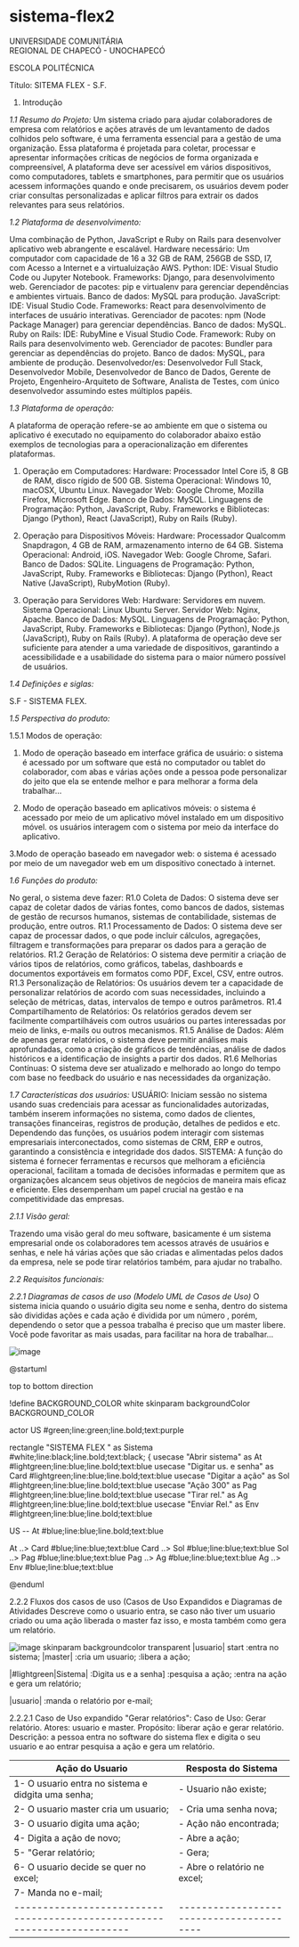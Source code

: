 # sistema-flex2
UNIVERSIDADE COMUNITÁRIA          
REGIONAL DE CHAPECÓ - UNOCHAPECÓ

ESCOLA POLITÉCNICA

Título: SITEMA FLEX - S.F.

1. Introdução

*1.1 Resumo do Projeto:*
   Um sistema criado para ajudar colaboradores de empresa com relatórios e ações através de um levantamento de dados colhidos pelo software, é uma ferramenta essencial para a gestão de uma organização. Essa plataforma é projetada para coletar, processar e apresentar informações críticas de negócios de forma organizada e compreensível, A plataforma deve ser acessível em vários dispositivos, como computadores, tablets e smartphones, para permitir que os usuários acessem informações quando e onde precisarem, os usuários devem poder criar consultas personalizadas e aplicar filtros para extrair os dados relevantes para seus relatórios.


*1.2 Plataforma de desenvolvimento:*

Uma combinação de Python, JavaScript e Ruby on Rails para desenvolver aplicativo web
abrangente e escalável.
Hardware necessário: Um computador com capacidade de 16 a 32 GB de RAM, 256GB de SSD, I7,
com Acesso a Internet e a virtualuização AWS.
Python:
IDE: Visual Studio Code ou Jupyter Notebook. Frameworks: Django, para desenvolvimento
web. Gerenciador de pacotes: pip e virtualenv para gerenciar dependências e ambientes
virtuais. Banco de dados: MySQL para produção.
JavaScript:
IDE: Visual Studio Code. Frameworks: React para desenvolvimento de interfaces de usuário
interativas. Gerenciador de pacotes: npm (Node Package Manager) para gerenciar
dependências. Banco de dados: MySQL.
Ruby on Rails:
IDE: RubyMine e Visual Studio Code. Framework: Ruby on Rails para desenvolvimento web.
Gerenciador de pacotes: Bundler para gerenciar as dependências do projeto. Banco de
dados: MySQL, para ambiente de produção.
Desenvolvedor/es: Desenvolvedor Full Stack, Desenvolvedor Mobile, Desenvolvedor de Banco de
Dados, Gerente de Projeto, Engenheiro-Arquiteto de Software, Analista de Testes, com único
desenvolvedor assumindo estes múltiplos papéis.


*1.3 Plataforma de operação:*

A plataforma de operação refere-se ao ambiente em que o sistema ou aplicativo é executado no
equipamento do colaborador abaixo estão exemplos de tecnologias para a operacionalização em diferentes plataformas.

1. Operação em Computadores:
Hardware: Processador Intel Core i5, 8 GB de RAM, disco rígido de 500 GB. Sistema
Operacional: Windows 10, macOSX, Ubuntu Linux. Navegador Web: Google Chrome, Mozilla
Firefox, Microsoft Edge. Banco de Dados: MySQL. Linguagens de Programação: Python,
JavaScript, Ruby. Frameworks e Bibliotecas: Django (Python), React (JavaScript), Ruby on Rails
(Ruby).

2. Operação para Dispositivos Móveis:
Hardware: Processador Qualcomm Snapdragon, 4 GB de RAM, armazenamento interno de 64
GB. Sistema Operacional: Android, iOS. Navegador Web: Google Chrome, Safari. Banco de
Dados: SQLite. Linguagens de Programação: Python, JavaScript, Ruby. Frameworks e
Bibliotecas: Django (Python), React Native (JavaScript), RubyMotion (Ruby).

3. Operação para Servidores Web:
Hardware: Servidores em nuvem. Sistema Operacional: Linux Ubuntu Server. Servidor Web:
Nginx, Apache. Banco de Dados: MySQL. Linguagens de Programação: Python, JavaScript,
Ruby. Frameworks e Bibliotecas: Django (Python), Node.js (JavaScript), Ruby on Rails (Ruby).
A plataforma de operação deve ser suficiente para atender a uma variedade de dispositivos,
garantindo a acessibilidade e a usabilidade do sistema para o maior número possível de
usuários.


*1.4 Definições e siglas:*

S.F - SISTEMA FLEX.


*1.5 Perspectiva do produto:*



1.5.1 Modos de operação:
1. Modo de operação baseado em interface gráfica de usuário: o sistema é acessado por um software que está no computador ou tablet do colaborador, com abas e várias ações onde a pessoa pode personalizar do jeito que ela se entende melhor e para melhorar a forma dela trabalhar...

2. Modo de operação baseado em aplicativos móveis: o sistema é acessado por meio de um
aplicativo móvel instalado em um dispositivo móvel. os usuários interagem com o sistema por
meio da interface do aplicativo.

3.Modo de operação baseado em navegador web: o sistema é acessado por meio de um
navegador web em um dispositivo conectado à internet.

*1.6 Funções do produto:*

   No geral, o sistema deve fazer:
R1.0 Coleta de Dados: O sistema deve ser capaz de coletar dados de várias fontes, como bancos de dados, sistemas de gestão de recursos humanos, sistemas de contabilidade, sistemas de produção, entre outros.
R1.1 Processamento de Dados: O sistema deve ser capaz de processar dados, o que pode incluir cálculos, agregações, filtragem e transformações para preparar os dados para a geração de relatórios.
R1.2 Geração de Relatórios: O sistema deve permitir a criação de vários tipos de relatórios, como gráficos, tabelas, dashboards e documentos exportáveis em formatos como PDF, Excel, CSV, entre outros.
R1.3 Personalização de Relatórios: Os usuários devem ter a capacidade de personalizar relatórios de acordo com suas necessidades, incluindo a seleção de métricas, datas, intervalos de tempo e outros parâmetros.
R1.4 Compartilhamento de Relatórios: Os relatórios gerados devem ser facilmente compartilháveis com outros usuários ou partes interessadas por meio de links, e-mails ou outros mecanismos.
R1.5 Análise de Dados: Além de apenas gerar relatórios, o sistema deve permitir análises mais aprofundadas, como a criação de gráficos de tendências, análise de dados históricos e a identificação de insights a partir dos dados.
R1.6 Melhorias Contínuas: O sistema deve ser atualizado e melhorado ao longo do tempo com base no feedback do usuário e nas necessidades da organização.


*1.7 Características dos usuários:*
USUÁRIO: Iniciam sessão no sistema usando suas credenciais para acessar as funcionalidades autorizadas, também inserem informações no sistema, como dados de clientes, transações financeiras, registros de produção, detalhes de pedidos e etc. Dependendo das funções, os usuários podem interagir com sistemas empresariais interconectados, como sistemas de CRM, ERP e outros, garantindo a consistência e integridade dos dados.
SISTEMA: A função do sistema é fornecer ferramentas e recursos que melhoram a eficiência operacional, facilitam a tomada de decisões informadas e permitem que as organizações alcancem seus objetivos de negócios de maneira mais eficaz e eficiente. Eles desempenham um papel crucial na gestão e na competitividade das empresas.


*2.1.1 Visão geral:*

Trazendo uma visão geral do meu software, basicamente é um sistema empresarial onde os colaboradores tem acessos através de usuários e senhas, e nele há várias ações que são criadas e alimentadas pelos dados da empresa, nele se pode tirar relatórios também, para ajudar no trabalho.


*2.2 Requisitos funcionais:*

*2.2.1 Diagramas de casos de uso (Modelo UML de Casos de Uso)*
O sistema inicia quando o usuário digita seu nome e senha, dentro do sistema são divididas ações e cada ação é dividida por um número , porém, dependendo o setor que a pessoa trabalha é preciso que um master libere. Você pode favoritar as mais usadas, para facilitar na hora de trabalhar…

![image](https://github.com/Ellen768/sistema-flex2/assets/148002304/425297c4-2f0d-4c35-965f-8bc2944417b6)

@startuml

top to bottom direction

!define BACKGROUND_COLOR white
skinparam backgroundColor BACKGROUND_COLOR

actor US                           #green;line:green;line.bold;text:purple


rectangle "SISTEMA FLEX " as Sistema   #white;line:black;line.bold;text:black; {
    usecase "Abrir sistema" as At             #lightgreen;line:blue;line.bold;text:blue
    usecase "Digitar us. e senha" as Card        #lightgreen;line:blue;line.bold;text:blue
    usecase "Digitar a ação" as Sol           #lightgreen;line:blue;line.bold;text:blue
    usecase "Ação 300" as Pag                      #lightgreen;line:blue;line.bold;text:blue
    usecase "Tirar rel." as Ag            #lightgreen;line:blue;line.bold;text:blue
    usecase "Enviar Rel." as Env  #lightgreen;line:blue;line.bold;text:blue
   
US --  At                              #blue;line:blue;line.bold;text:blue

At ..> Card                               #blue;line:blue;text:blue
Card ..> Sol                       #blue;line:blue;text:blue
Sol ..> Pag                      #blue;line:blue;text:blue
Pag ..> Ag                      #blue;line:blue;text:blue
Ag ..> Env                      #blue;line:blue;text:blue

@enduml

2.2.2 Fluxos dos casos de uso (Casos de Uso Expandidos e Diagramas de
Atividades
Descreve como o usuario entra, se caso não tiver um usuario criado ou uma ação liberada o master faz isso,  e mosta também como gera um relatório.

![image](https://github.com/Ellen768/sistema-flex2/assets/148002304/72d2efe6-646e-4a8c-a3a9-3c21d326df9a)
skinparam backgroundcolor transparent
|usuario|
start
:entra no sistema;
|master|
:cria um usuario;
:libera a ação;

|#lightgreen|Sistema|
:Digita us e a senha]
:pesquisa a ação;
:entra na ação e gera um relatório;

|usuario|
:manda o relatório por e-mail;


2.2.2.1 Caso de Uso expandido "Gerar relatórios":
Caso de Uso: Gerar relatório.
Atores: usuario e master.
Propósito: liberar ação e gerar relatório.
Descrição: a pessoa entra no software do sistema flex e digita o seu usuario e ao entrar pesquisa a ação e gera um relatório.

|                   Ação do Usuario                                      |            Resposta do Sistema         |
|------------------------------------------------------------------------|----------------------------------------|
| 1- O usuario entra no sistema e didgita uma senha;                     | - Usuario não existe;                  |
| 2- O usuario master cria um usuario;                                   | - Cria uma senha nova;                 |
| 3- O usuario digita uma ação;                                          | - Ação não encontrada;                 |
| 4- Digita a ação de novo;                                              | - Abre a ação;                         |
| 5- "Gerar relatório;                                                   | - Gera;                                |
| 6- O usuario decide se quer no excel;                                  | - Abre o relatório ne excel;           |
| 7- Manda no e-mail;                                                    |                                        |
|------------------------------------------------------------------------|----------------------------------------|




